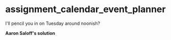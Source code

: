 # assignment_calendar_event_planner
I'll pencil you in on Tuesday around noonish?

**Aaron Saloff's solution**
